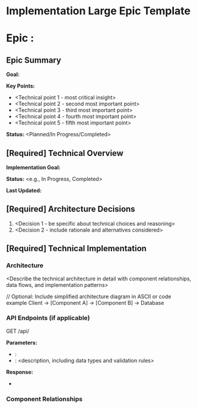 # Implementation Large Epic Template

# Epic <number>: <Epic Name>

## Epic Summary

**Goal:** <One-sentence technical goal statement>

**Key Points:**

- <Technical point 1 - most critical insight>
- <Technical point 2 - second most important point>
- <Technical point 3 - third most important point>
- <Technical point 4 - fourth most important point>
- <Technical point 5 - fifth most important point>

**Status:** <Planned/In Progress/Completed>

## [Required] Technical Overview

**Implementation Goal:** <Describe the technical objectives and scope of the implementation>

**Status:** <e.g., In Progress, Completed>

**Last Updated:** <Date>

## [Required] Architecture Decisions

1. <Decision 1 - be specific about technical choices and reasoning>
2. <Decision 2 - include rationale and alternatives considered>

## [Required] Technical Implementation

### Architecture

<Describe the technical architecture in detail with component relationships, data flows, and implementation patterns>

// Optional: Include simplified architecture diagram in ASCII or code example
Client -> [Component A] -> [Component B] -> Database

### API Endpoints (if applicable)

GET /api/<endpoint>

**Parameters:**

- <param1>: <description>
- <param2>: <description, including data types and validation rules>

**Response:**

- <detailed response structure with example>

### Component Relationships
